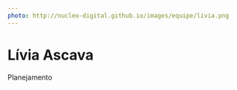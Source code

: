 ```yaml
---
photo: http://nucleo-digital.github.io/images/equipe/livia.png
---
```


# Lívia Ascava

Planejamento
